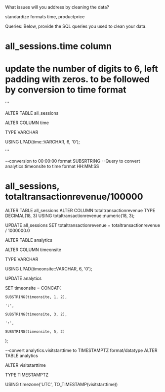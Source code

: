 What issues will you address by cleaning the data?

standardize formats time, productprice


Queries:
Below, provide the SQL queries you used to clean your data.

# all_sessions.time column 
# update the number of digits to 6, left padding with zeros. to be followed by conversion to time format

'''

ALTER TABLE all_sessions

ALTER COLUMN time

TYPE VARCHAR

USING LPAD(time::VARCHAR, 6, '0');

'''

--conversion to 00:00:00 format SUBSRTRING
--Query to convert analytics.timeonsite to time format HH:MM:SS 



# all_sessions, totaltransactionrevenue/100000

ALTER TABLE all_sessions
ALTER COLUMN totaltransactionrevenue TYPE DECIMAL(18, 3)
USING totaltransactionrevenue::numeric(18, 3);

UPDATE all_sessions
SET totaltransactionrevenue = totaltransactionrevenue / 1000000.0




ALTER TABLE analytics

ALTER COLUMN timeonsite

TYPE VARCHAR

USING LPAD(timeonsite::VARCHAR, 6, '0');

UPDATE analytics

SET timeonsite = CONCAT(
   
    SUBSTRING(timeonsite, 1, 2),
  
    ':',
    
    SUBSTRING(timeonsite, 3, 2),
    
    ':',
   
    SUBSTRING(timeonsite, 5, 2)
    
);


--convert analytics.visitstarttime to TIMESTAMPTZ format/datatype
ALTER TABLE analytics

ALTER visitstarttime 

TYPE TIMESTAMPTZ

USING timezone('UTC', TO_TIMESTAMP(visitstarttime))

